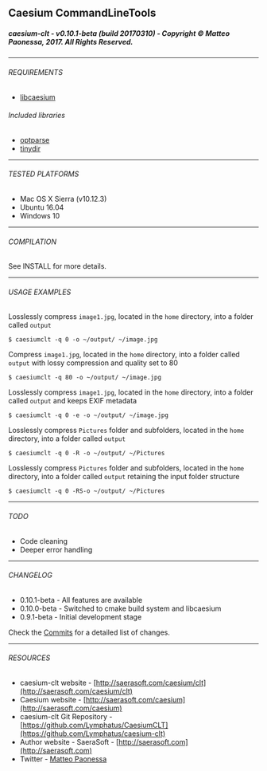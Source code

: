 ## Caesium CommandLineTools
##### caesium-clt - v0.10.1-beta (build 20170310) - Copyright &copy; Matteo Paonessa, 2017. All Rights Reserved.

----------

###### REQUIREMENTS
* [libcaesium](https://github.com/Lymphatus/libcaesium)

###### Included libraries
* [optparse](https://github.com/skeeto/optparse)
* [tinydir](https://github.com/cxong/tinydir)

----------

###### TESTED PLATFORMS
* Mac OS X Sierra (v10.12.3)
* Ubuntu 16.04
* Windows 10

----------

###### COMPILATION
See INSTALL for more details.

----------

###### USAGE EXAMPLES

Losslessly compress ```image1.jpg```, located in the ```home``` directory, into a folder called ```output```
```
$ caesiumclt -q 0 -o ~/output/ ~/image.jpg
```

Compress ```image1.jpg```, located in the ```home``` directory, into a folder called ```output``` with lossy compression and quality set to 80
```
$ caesiumclt -q 80 -o ~/output/ ~/image.jpg
```

Losslessly compress ```image1.jpg```, located in the ```home``` directory, into a folder called ```output``` and keeps EXIF metadata
```
$ caesiumclt -q 0 -e -o ~/output/ ~/image.jpg
```

Losslessly compress ```Pictures``` folder and subfolders, located in the ```home``` directory, into a folder called ```output```
```
$ caesiumclt -q 0 -R -o ~/output/ ~/Pictures
```

Losslessly compress ```Pictures``` folder and subfolders, located in the ```home``` directory, into a folder called ```output``` retaining the input folder structure
```
$ caesiumclt -q 0 -RS-o ~/output/ ~/Pictures
```

----------

###### TODO
* Code cleaning
* Deeper error handling

----------

###### CHANGELOG
* 0.10.1-beta - All features are available
* 0.10.0-beta - Switched to cmake build system and libcaesium
* 0.9.1-beta - Initial development stage

Check the [Commits](https://github.com/Lymphatus/caesium-clt/commits/master) for a detailed list of changes.

----------

###### RESOURCES
* caesium-clt website - [http://saerasoft.com/caesium/clt](http://saerasoft.com/caesium/clt)
* Caesium website - [http://saerasoft.com/caesium](http://saerasoft.com/caesium)
* caesium-clt Git Repository - [https://github.com/Lymphatus/CaesiumCLT](https://github.com/Lymphatus/caesium-clt)
* Author website - SaeraSoft - [http://saerasoft.com](http://saerasoft.com)
* Twitter - [Matteo Paonessa](https://twitter.com/MatteoPaonessa)
